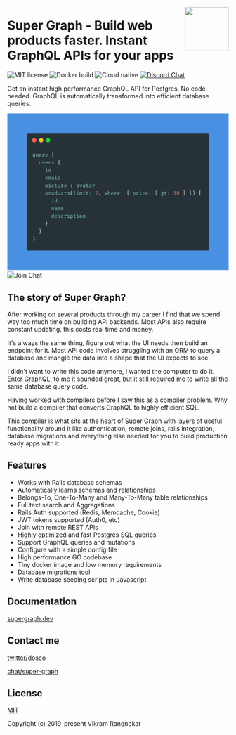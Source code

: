 <a href="https://supergraph.dev"><img src="https://supergraph.dev/hologram.svg" width="100" height="100" align="right" /></a>

# Super Graph - Build web products faster. Instant GraphQL APIs for your apps

![MIT license](https://img.shields.io/github/license/dosco/super-graph.svg)
![Docker build](https://img.shields.io/docker/cloud/build/dosco/super-graph.svg)
![Cloud native](https://img.shields.io/badge/cloud--native-enabled-blue.svg)
[![Discord Chat](https://img.shields.io/discord/628796009539043348.svg)](https://discord.gg/6pSWCTZ)  

Get an instant high performance GraphQL API for Postgres. No code needed. GraphQL is automatically transformed into efficient database queries.

![GraphQL](docs/.vuepress/public/graphql.png?raw=true "")
![Join Chat](https://discord.gg/NKdXBc "")

## The story of Super Graph?

After working on several products through my career I find that we spend way too much time on building API backends. Most APIs also require constant updating, this costs real time and money.
            
It's always the same thing, figure out what the UI needs then build an endpoint for it. Most API code involves struggling with an ORM to query a database and mangle the data into a shape that the UI expects to see.

I didn't want to write this code anymore, I wanted the computer to do it. Enter GraphQL, to me it sounded great, but it still required me to write all the same database query code.

Having worked with compilers before I saw this as a compiler problem. Why not build a compiler that converts GraphQL to highly efficient SQL.

This compiler is what sits at the heart of Super Graph with layers of useful functionality around it like authentication, remote joins, rails integration, database migrations and everything else needed for you to build production ready apps with it.

## Features

- Works with Rails database schemas
- Automatically learns schemas and relationships
- Belongs-To, One-To-Many and Many-To-Many table relationships
- Full text search and Aggregations
- Rails Auth supported (Redis, Memcache, Cookie)
- JWT tokens supported (Auth0, etc)
- Join with remote REST APIs
- Highly optimized and fast Postgres SQL queries
- Support GraphQL queries and mutations
- Configure with a simple config file
- High performance GO codebase
- Tiny docker image and low memory requirements
- Database migrations tool
- Write database seeding scripts in Javascript

## Documentation

[supergraph.dev](https://supergraph.dev)

## Contact me

[twitter/dosco](https://twitter.com/dosco)

[chat/super-graph](https://discord.gg/6pSWCTZ)

## License

[MIT](http://opensource.org/licenses/MIT)

Copyright (c) 2019-present Vikram Rangnekar


